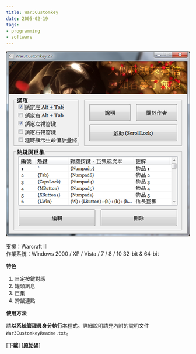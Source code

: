 ```yaml
---
title: War3Customkey
date: 2005-02-19
tags:
- programming
- software
---
```


![screenshot](https://raw.githubusercontent.com/changyuheng/war3customkey/master/screenshot.png)

支援：Warcraft III  
作業系統：Windows 2000 / XP / Vista / 7 / 8 / 10 32-bit & 64-bit

<!-- more -->

**特色**

1. 自定按鍵對應
2. 罐頭訊息
3. 巨集
4. 滑鼠連點


**使用方法**

請**以系統管理員身分執行**本程式。詳細說明請見內附的說明文件`War3CustomkeyReadme.txt`。


[**[下載](https://raw.githubusercontent.com/changyuheng/war3customkey/master/War3Customkey.exe)**]
[**[原始碼](https://github.com/changyuheng/war3customkey)**]
